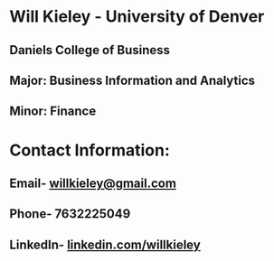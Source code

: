 # Will Kieley - University of Denver
## Daniels College of Business
## Major: Business Information and Analytics
## Minor: Finance

# Contact Information:
## Email- willkieley@gmail.com 
## Phone- 7632225049
## LinkedIn- [linkedin.com/willkieley](https://www.linkedin.com/in/willkieley/)
